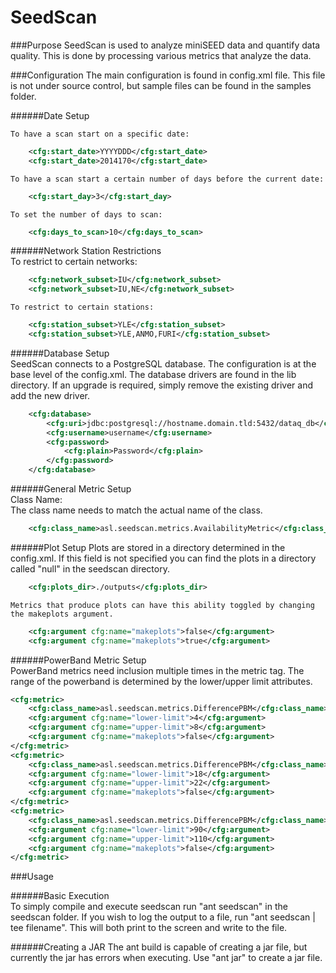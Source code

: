 SeedScan
========

###Purpose
    SeedScan is used to analyze miniSEED data and quantify data quality. This is done by processing
    various metrics that analyze the data.

###Configuration
    The main configuration is found in config.xml file. This file is not under source control, but
    sample files can be found in the samples folder.

######Date Setup  

    To have a scan start on a specific date:  
```xml
    <cfg:start_date>YYYYDDD</cfg:start_date>  
    <cfg:start_date>2014170</cfg:start_date>  
```

    To have a scan start a certain number of days before the current date:  
```xml
    <cfg:start_day>3</cfg:start_day>
```

    To set the number of days to scan:  
```xml
    <cfg:days_to_scan>10</cfg:days_to_scan>  
```

######Network Station Restrictions  
    To restrict to certain networks:  
```xml
    <cfg:network_subset>IU</cfg:network_subset>  
    <cfg:network_subset>IU,NE</cfg:network_subset>  
```

    To restrict to certain stations:  
```xml
    <cfg:station_subset>YLE</cfg:station_subset>  
    <cfg:station_subset>YLE,ANMO,FURI</cfg:station_subset>
```

######Database Setup  
    SeedScan connects to a PostgreSQL database. The configuration is at the base level of the
    config.xml. The database drivers are found in the lib directory. If an upgrade is required,
    simply remove the existing driver and add the new driver.  
```xml
    <cfg:database>
        <cfg:uri>jdbc:postgresql://hostname.domain.tld:5432/dataq_db</cfg:uri>
        <cfg:username>username</cfg:username>
        <cfg:password>
            <cfg:plain>Password</cfg:plain>
        </cfg:password>
    </cfg:database>
```

######General Metric Setup  
    Class Name:  
    The class name needs to match the actual name of the class.  
```xml
    <cfg:class_name>asl.seedscan.metrics.AvailabilityMetric</cfg:class_name>
```
######Plot Setup
    Plots are stored in a directory determined in the config.xml.  If this field is not specified
    you can find the plots in a directory called "null" in the seedscan directory.
```xml 
    <cfg:plots_dir>./outputs</cfg:plots_dir>
```
    Metrics that produce plots can have this ability toggled by changing the makeplots argument.
```xml
    <cfg:argument cfg:name="makeplots">false</cfg:argument>
    <cfg:argument cfg:name="makeplots">true</cfg:argument>
```

######PowerBand Metric Setup  
    PowerBand metrics need inclusion multiple times in the metric tag. The range of the powerband is
    determined by the lower/upper limit attributes.  

```xml
<cfg:metric>
    <cfg:class_name>asl.seedscan.metrics.DifferencePBM</cfg:class_name>
    <cfg:argument cfg:name="lower-limit">4</cfg:argument>
    <cfg:argument cfg:name="upper-limit">8</cfg:argument>
    <cfg:argument cfg:name="makeplots">false</cfg:argument>
</cfg:metric>
<cfg:metric>
    <cfg:class_name>asl.seedscan.metrics.DifferencePBM</cfg:class_name>
    <cfg:argument cfg:name="lower-limit">18</cfg:argument>
    <cfg:argument cfg:name="upper-limit">22</cfg:argument>
    <cfg:argument cfg:name="makeplots">false</cfg:argument>
</cfg:metric>
<cfg:metric>
    <cfg:class_name>asl.seedscan.metrics.DifferencePBM</cfg:class_name>
    <cfg:argument cfg:name="lower-limit">90</cfg:argument>
    <cfg:argument cfg:name="upper-limit">110</cfg:argument>
    <cfg:argument cfg:name="makeplots">false</cfg:argument>
</cfg:metric>
```

###Usage

######Basic Execution  
    To simply compile and execute seedscan run "ant seedscan" in the seedscan folder.
    If you wish to log the output to a file, run "ant seedscan | tee filename". This will both print
    to the screen and write to the file.

######Creating a JAR
    The ant build is capable of creating a jar file, but currently the jar has errors when executing.
    Use "ant jar" to create a jar file.
